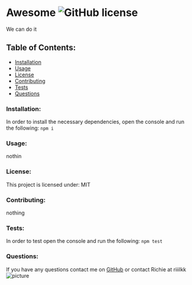 # Awesome  ![GitHub license](https://img.shields.io/github/license/Naereen/StrapDown.js.svg)
We can do it
## Table of Contents:
* [Installation](#installation)
* [Usage](#usage)
* [License](#license)
* [Contributing](#contributing)
* [Tests](#tests)
* [Questions](#questions)
### Installation:
In order to install the necessary dependencies, open the console and run the following:
```npm i```
### Usage:
nothin
### License:
This project is licensed under:
MIT
### Contributing:
nothing
### Tests:
In order to test open the console and run the following:
```npm test```
### Questions:
If you have any questions contact me on [GitHub](https://github.com/riii) or contact 
Richie at riiilkk
![picture](https://github.com/riii.png?size=80)
    
 